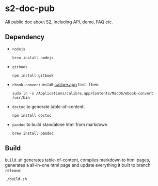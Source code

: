 # s2-doc-pub

All public doc about S2, including API, demo, FAQ etc.

## Dependency

-   `nodejs`

    ```
    brew install nodejs
    ```

-   `gitbook`

    ```
    npm install gitbook
    ```

-   `ebook-convert`
    install [calibre.app](http://calibre-ebook.com/) first.
    Then

    ```
    sudo ln -s /Applications/calibre.app/Contents/MacOS/ebook-convert /usr/bin
    ```

-   `doctoc`
    to generate table-of-content.

    ```
    npm install doctoc
    ```

-   `pandoc`
    to build standalone html from markdown.

    ```
    brew install pandoc
    ```

## Build

`build.sh` generates table-of-content,
compiles markdown to html pages,
generates a all-in-one html page
and update everything it built to branch `release`:

```
./build.sh
```
